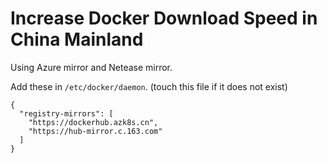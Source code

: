 # Increase Docker Download Speed in China Mainland #

Using Azure mirror and Netease mirror.

Add these in `/etc/docker/daemon`. (touch this file if it does not exist)

```
{
  "registry-mirrors": [
    "https://dockerhub.azk8s.cn",
    "https://hub-mirror.c.163.com"
  ]
}
```


